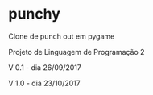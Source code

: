 # punchy
Clone de punch out em pygame

Projeto de Linguagem de Programação 2

V 0.1 - dia 26/09/2017

V 1.0 - dia 23/10/2017
